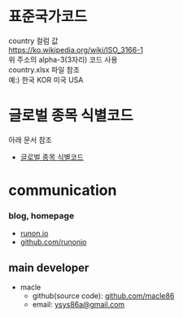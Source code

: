 # 표준국가코드
country 컬럼 값
<br>
https://ko.wikipedia.org/wiki/ISO_3166-1
<br>
위 주소의 alpha-3(3자리) 코드 사용
<br>
country.xlsx 파일 참조
<br>
예:) 한국 KOR 미국 USA

# 글로벌 종목 식별코드
아래 문서 참조
- [글로벌 종목 식별코드](https://github.com/runonio/stock/blob/main/doc/global_id.md)

# communication
### blog, homepage
- [runon.io](https://runon.io)
- [github.com/runonio](https://github.com/runonio)

## main developer
- macle
  - github(source code): [github.com/macle86](https://github.com/macle86)
  - email: ysys86a@gmail.com